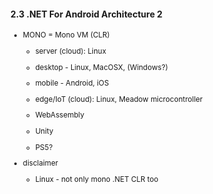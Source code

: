 #### 2.3 .NET For Android Architecture 2

<small>

*   MONO = Mono VM (CLR) 

    *   server (cloud): Linux

    *   desktop - Linux, MacOSX, (Windows?)

    *   mobile - Android, iOS

    *   edge/IoT (cloud): Linux, Meadow microcontroller

    *   WebAssembly

    *   Unity

    *   PS5?

*   disclaimer 

    *   Linux - not only mono .NET CLR too
    
</small>